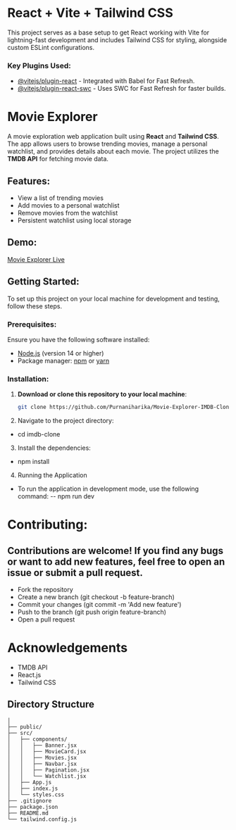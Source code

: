 # React + Vite + Tailwind CSS

This project serves as a base setup to get React working with Vite for lightning-fast development and includes Tailwind CSS for styling, alongside custom ESLint configurations.

### Key Plugins Used:
- [@vitejs/plugin-react](https://github.com/vitejs/vite-plugin-react/blob/main/packages/plugin-react/README.md) - Integrated with Babel for Fast Refresh.
- [@vitejs/plugin-react-swc](https://github.com/vitejs/vite-plugin-react-swc) - Uses SWC for Fast Refresh for faster builds.

# Movie Explorer

A movie exploration web application built using **React** and **Tailwind CSS**. The app allows users to browse trending movies, manage a personal watchlist, and provides details about each movie. The project utilizes the **TMDB API** for fetching movie data.

## Features:
- View a list of trending movies
- Add movies to a personal watchlist
- Remove movies from the watchlist
- Persistent watchlist using local storage

## Demo:
[Movie Explorer Live](https://watchlist-wizard.netlify.app/)

## Getting Started:

To set up this project on your local machine for development and testing, follow these steps.

### Prerequisites:
Ensure you have the following software installed:
- [Node.js](https://nodejs.org/en/) (version 14 or higher)
- Package manager: [npm](https://www.npmjs.com/get-npm) or [yarn](https://yarnpkg.com/getting-started/install)

### Installation:

1. **Download or clone this repository to your local machine**:
   ```bash
   git clone https://github.com/Purnaniharika/Movie-Explorer-IMDB-Clone.git
2. Navigate to the project directory:
- cd imdb-clone
3. Install the dependencies:
- npm install
4. Running the Application
- To run the application in development mode, use the following command:
-- npm run dev



# Contributing:
  ## Contributions are welcome! If you find any bugs or want to add new features, feel free to open an issue or submit a pull request.
  - Fork the repository
  - Create a new branch (git checkout -b feature-branch)
  - Commit your changes (git commit -m 'Add new feature')
  - Push to the branch (git push origin feature-branch)
  - Open a pull request

# Acknowledgements
- TMDB API
- React.js
- Tailwind CSS

<!-- 
# Gallery
![Screenshot 2024-07-13 151026](https://github.com/user-attachments/assets/83038a8c-602e-4d51-aa7e-ecbd31fd93f9)
![Screenshot 2024-07-13 151110](https://github.com/user-attachments/assets/cd63e0ac-cbab-4800-bb5d-d6c4b20a3253)
![Screenshot 2024-07-13 151125](https://github.com/user-attachments/assets/f3db71f7-eaf0-4df5-9d83-33099dafd63b)
![Screenshot 2024-07-13 151206](https://github.com/user-attachments/assets/28249be1-183e-4ac0-b357-b374fc3caf16) -->

## Directory Structure

```imdb-clone/
│
├── public/
├── src/
│   ├── components/
│   │   ├── Banner.jsx
│   │   ├── MovieCard.jsx
│   │   ├── Movies.jsx
│   │   ├── Navbar.jsx
│   │   ├── Pagination.jsx
│   │   └── Watchlist.jsx
│   ├── App.js
│   ├── index.js
│   └── styles.css
├── .gitignore
├── package.json
├── README.md
└── tailwind.config.js



